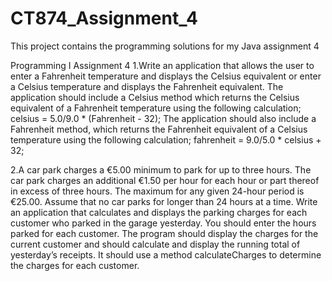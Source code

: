 # CT874_Assignment_4
This project contains the programming solutions for my Java assignment 4

Programming I Assignment 4
1.Write an application that allows the user to enter a Fahrenheit temperature and displays the Celsius equivalent or enter a Celsius temperature and displays the Fahrenheit equivalent. The application should include a Celsius method which returns the Celsius equivalent of a Fahrenheit temperature using the following calculation;
celsius = 5.0/9.0 * (Fahrenheit - 32);
The application should also include a Fahrenheit method, which returns the Fahrenheit equivalent of a Celsius temperature using the following calculation;
fahrenheit = 9.0/5.0 * celsius + 32;

2.A car park charges a €5.00 minimum to park for up to three hours. The car park charges an additional €1.50 per hour for each hour or part thereof in excess of three hours. The maximum for any given 24-hour period is €25.00. Assume that no car parks for longer than 24 hours at a time. Write an application that calculates and displays the parking charges for each customer who parked in the garage yesterday. You should enter the hours parked for each customer. The program should display the charges for the current customer and should calculate and display the running total of yesterday’s receipts. It should use a method calculateCharges to determine the charges for each customer.
